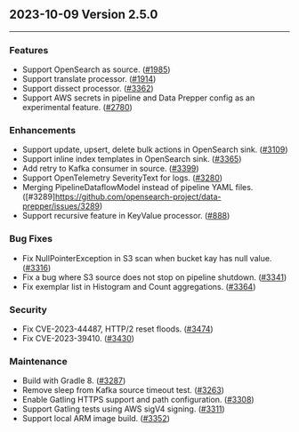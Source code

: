 ## 2023-10-09 Version 2.5.0

---

### Features
* Support OpenSearch as source. ([#1985](https://github.com/opensearch-project/data-prepper/issues/1985))
* Support translate processor. ([#1914](https://github.com/opensearch-project/data-prepper/issues/1914))
* Support dissect processor. ([#3362](https://github.com/opensearch-project/data-prepper/issues/3362))
* Support AWS secrets in pipeline and Data Prepper config as an experimental feature. ([#2780](https://github.com/opensearch-project/data-prepper/issues/2780))

### Enhancements
* Support update, upsert, delete bulk actions in OpenSearch sink. ([#3109](https://github.com/opensearch-project/data-prepper/issues/3109))
* Support inline index templates in OpenSearch sink. ([#3365](https://github.com/opensearch-project/data-prepper/issues/3365))
* Add retry to Kafka consumer in source. ([#3399](https://github.com/opensearch-project/data-prepper/pull/3399))
* Support OpenTelemetry SeverityText for logs. ([#3280](https://github.com/opensearch-project/data-prepper/issues/3280))
* Merging PipelineDataflowModel instead of pipeline YAML files. ([#3289]https://github.com/opensearch-project/data-prepper/issues/3289) 
* Support recursive feature in KeyValue processor. ([#888](https://github.com/opensearch-project/data-prepper/issues/888))

### Bug Fixes
* Fix NullPointerException in S3 scan when bucket kay has null value. ([#3316](https://github.com/opensearch-project/data-prepper/issues/3316))
* Fix a bug where S3 source does not stop on pipeline shutdown. ([#3341](https://github.com/opensearch-project/data-prepper/issues/3341))
* Fix exemplar list in Histogram and Count aggregations. ([#3364](https://github.com/opensearch-project/data-prepper/pull/3364))

### Security
* Fix CVE-2023-44487, HTTP/2 reset floods. ([#3474](https://github.com/opensearch-project/data-prepper/issues/3474))
* Fix CVE-2023-39410. ([#3430](https://github.com/opensearch-project/data-prepper/issues/3430))

### Maintenance
* Build with Gradle 8. ([#3287](https://github.com/opensearch-project/data-prepper/issues/3267))  
* Remove sleep from Kafka source timeout test. ([#3263](https://github.com/opensearch-project/data-prepper/issues/3263))
* Enable Gatling HTTPS support and path configuration. ([#3308](https://github.com/opensearch-project/data-prepper/issues/3308))
* Support Gatling tests using AWS sigV4 signing. ([#3311](https://github.com/opensearch-project/data-prepper/issues/3311))
* Support local ARM image build. ([#3352](https://github.com/opensearch-project/data-prepper/issues/3352))